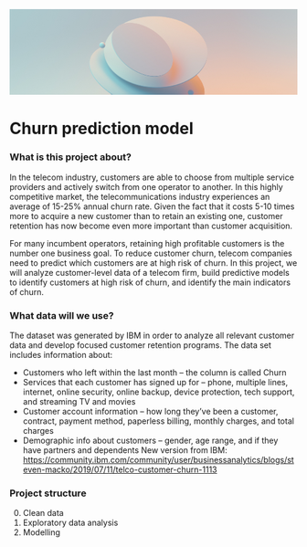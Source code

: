 ![alt text](https://github.com/algerza/churn_prediction_model/blob/master/cover.jpg?raw=true)

# Churn prediction model


### What is this project about?
In the telecom industry, customers are able to choose from multiple service providers and actively switch from one operator to another. In this highly competitive market, the telecommunications industry experiences an average of 15-25% annual churn rate. Given the fact that it costs 5-10 times more to acquire a new customer than to retain an existing one, customer retention has now become even more important than customer acquisition.

For many incumbent operators, retaining high profitable customers is the number one business goal. To reduce customer churn, telecom companies need to predict which customers are at high risk of churn. In this project, we will analyze customer-level data of a telecom firm, build predictive models to identify customers at high risk of churn, and identify the main indicators of churn.

### What data will we use?
The dataset was generated by IBM in order to analyze all relevant customer data and develop focused customer retention programs. The data set includes information about:
- Customers who left within the last month – the column is called Churn
- Services that each customer has signed up for – phone, multiple lines, internet, online security, online backup, device protection, tech support, and streaming TV and movies
- Customer account information – how long they’ve been a customer, contract, payment method, paperless billing, monthly charges, and total charges
- Demographic info about customers – gender, age range, and if they have partners and dependents
New version from IBM: https://community.ibm.com/community/user/businessanalytics/blogs/steven-macko/2019/07/11/telco-customer-churn-1113

### Project structure
0. Clean data
1. Exploratory data analysis
2. Modelling
